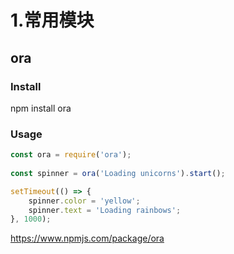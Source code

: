 # 1.常用模块

## ora

### Install

npm install ora

### Usage

```js
const ora = require('ora');
 
const spinner = ora('Loading unicorns').start();

setTimeout(() => {
    spinner.color = 'yellow';
    spinner.text = 'Loading rainbows';
}, 1000);
```

https://www.npmjs.com/package/ora